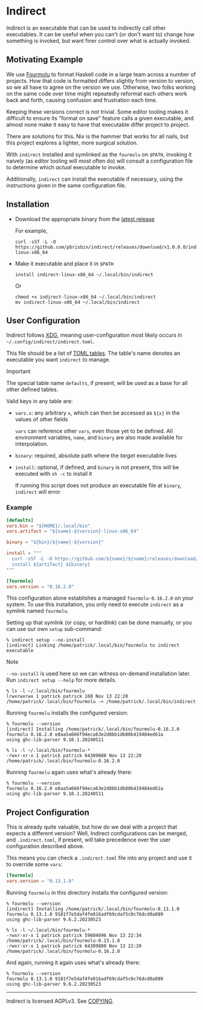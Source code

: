 # Indirect

Indirect is an executable that can be used to indirectly call other executables.
It can be useful when you can't (or don't want to) change how something is
invoked, but want finer control over what is actually invoked.

## Motivating Example

We use [Fourmolu][] to format Haskell code in a large team across a number of
projects. How that code is formatted differs slightly from version to version,
so we all have to agree on the version we use. Otherwise, two folks working on
the same code over time might repeatedly reformat each others work back and
forth, causing confusion and frustration each time.

[fourmolu]: https://fourmolu.github.io/

Keeping these versions correct is not trivial. Some editor tooling makes it
difficult to ensure its "format on save" feature calls a given executable, and
almost none make it easy to have that executable differ project to project.

There are solutions for this. Nix is the hammer that works for all nails, but
this project explores a lighter, more surgical solution.

With `indirect` installed and symlinked as the `fourmolu` on `$PATH`, invoking
it naively (as editor tooling will most often do) will consult a configuration
file to determine which _actual_ executable to invoke.

Additionally, `indirect` can install the executable if necessary, using the
instructions given in the same configuration file.

## Installation

- Download the appropriate binary from the [latest release][releases]

  For example,

  ```console
  curl -sSf -L -O https://github.com/pbrisbin/indirect/releases/download/v1.0.0.0/indirect-linux-x86_64
  ```

  [releases]: https://github.com/pbrisbin/indirect/releases

- Make it executable and place it in `$PATH`

  ```console
  install indirect-linux-x86_64 ~/.local/bin/indirect
  ```

  Or

  ```console
  chmod +x indirect-linux-x86_64 ~/.local/bin/indirect
  mv indirect-linux-x86_64 ~/.local/bin/indirect
  ```

## User Configuration

Indirect follows [XDG][], meaning user-configuration most likely occurs in
`~/.config/indirect/indirect.toml`.

[xdg]: https://specifications.freedesktop.org/basedir-spec/latest/

This file should be a list of [TOML tables][toml-table]. The table's name
denotes an executable you want `indirect` to manage.

> [!IMPORTANT]
> The special table name `defaults`, if present, will be used as a base for all
> other defined tables.

[toml-table]: https://toml.io/en/v1.0.0#table

Valid keys in any table are:

- `vars.x`: any arbitrary `x`, which can then be accessed as `${x}` in the
  values of other fields

  `vars` can reference other `vars`, even those yet to be defined. All
  environment variables, `name`, and `binary` are also made available for
  interpolation.

- `binary`: required, absolute path where the _target_ executable lives

- `install`: optional, if defined, and `binary` is not present, this will be
  executed with `sh -c` to install it

  If running this script does not produce an executable file at `binary`,
  `indirect` will error

### Example

```toml
[defaults]
vars.bin = "${HOME}/.local/bin"
vars.artifact = "${name}-${version}-linux-x86_64"

binary = "${bin}/${name}-${version}"

install = """
  curl -sSf -L -O https://github.com/${name}/${name}/releases/download/v${version}/${artifact}
  install ${artifact} ${binary}
"""

[fourmolu]
vars.version = "0.16.2.0"
```

This configuration alone establishes a managed `fourmolu-0.16.2.0` on your
system. To use this installation, you only need to execute `indirect` as a
symlink named `fourmolu`.

Setting up that symlink (or copy, or hardlink) can be done manually, or you can
use our own `setup` sub-command:

```console
% indirect setup --no-install
[indirect] Linking /home/patrick/.local/bin/fourmolu to indirect executable
```

> [!NOTE]
> `--no-install` is used here so we can witness on-demand installation later.
> Run `indirect setup --help` for more details.

```console
% ls -l ~/.local/bin/fourmolu
lrwxrwxrwx 1 patrick patrick 160 Nov 13 22:20 /home/patrick/.local/bin/fourmolu -> /home/patrick/.local/bin/indirect
```

Running `fourmolu` installs the configured version:

```console
% fourmolu --version
[indirect] Installing /home/patrick/.local/bin/fourmolu-0.16.2.0
fourmolu 0.16.2.0 e8aa5a666f94eca63e2d8bb1db80b419484ed61a
using ghc-lib-parser 9.10.1.20240511
```

```console
% ls -l ~/.local/bin/fourmolu-*
-rwxr-xr-x 1 patrick patrick 64309880 Nov 13 22:20 /home/patrick/.local/bin/fourmolu-0.16.2.0
```

Running `fourmolu` again uses what's already there:

```console
% fourmolu --version
fourmolu 0.16.2.0 e8aa5a666f94eca63e2d8bb1db80b419484ed61a
using ghc-lib-parser 9.10.1.20240511
```

## Project Configuration

This is already quite valuable, but how do we deal with a project that expects a
different version? Well, Indirect configurations can be merged, and
`.indirect.toml`, if present, will take precedence over the user configuration
described above.

This means you can check a `.indirect.toml` file into any project and use it to
override some `vars`:

```toml
[fourmolu]
vars.version = "0.13.1.0"
```

Running `fourmolu` in this directory installs the configured version:

```console
% fourmolu --version
[indirect] Installing /home/patrick/.local/bin/fourmolu-0.13.1.0
fourmolu 0.13.1.0 9181f7e5daf4fe816adf69cdaf5c0c76dcd0a089
using ghc-lib-parser 9.6.2.20230523
```

```console
% ls -l ~/.local/bin/fourmolu-*
-rwxr-xr-x 1 patrick patrick 59604696 Nov 13 22:34 /home/patrick/.local/bin/fourmolu-0.13.1.0
-rwxr-xr-x 1 patrick patrick 64309880 Nov 13 22:20 /home/patrick/.local/bin/fourmolu-0.16.2.0
```

And again, running it again uses what's already there:

```console
% fourmolu --version
fourmolu 0.13.1.0 9181f7e5daf4fe816adf69cdaf5c0c76dcd0a089
using ghc-lib-parser 9.6.2.20230523
```

---

Indirect is licensed AGPLv3. See [COPYING](./COPYING).
